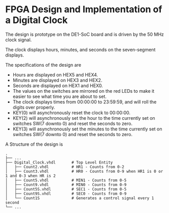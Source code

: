# FPGA Design and Implementation of a Digital Clock

The design is prototype on the DE1-SoC board and is driven by the 50 MHz clock signal. 

The clock displays hours, minutes, and seconds on the seven-segment displays.

The specifications of the design are
*  Hours are displayed on HEX5 and HEX4.
*  Minutes are displayed on HEX3 and HEX2.
*  Seconds are displayed on HEX1 and HEX0.
*  The values on the switches are mirrored on the red LEDs to make it easier to see what time you are about to set.
*  The clock displays times from 00:00:00 to 23:59:59, and will roll the digits over properly.
*  KEY(0) will asynchronously reset the clock to 00:00:00.
*  KEY(2) will asynchronously set the hour to the time currently set on switches SW(7 downto 0) and reset the seconds to zero.
*  KEY(3) will asynchronously set the minutes to the time currently set on switches SW(7 downto 0) and reset the seconds to zero.

A Structure of the design is

    .
    ├── ...
    ├── Digital_Clock.vhdl       # Top Level Entity
    │   ├── Count2.vhdl          # HR1 - Counts from 0-2 
    │   ├── Count3.vhdl          # HR0 - Counts from 0-9 when HR1 is 0 or 1 and 0-3 when HR is 2 
    │   ├── Count5.vhdl          # MIN1 - Counts from 0-5 
    │   ├── Count9.vhdl          # MIN0 - Counts from 0-9 
    │   ├── Count5S.vhdl         # SEC1 - Counts from 0-5 
    │   ├── Count9S.vhdl         # SEC0 - Counts from 0-9 
    │   └── Count1S              # Generates a control signal every 1 second
    └── ...